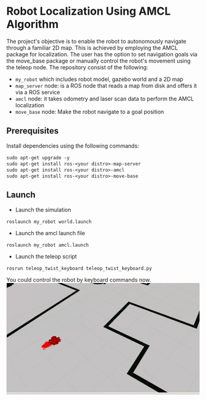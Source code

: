 # Robot Localization Using AMCL Algorithm

The project's objective is to enable the robot to autonomously navigate through a familiar 2D map. This is achieved by employing the AMCL package for localization. The user has the option to set navigation goals via the move_base package or manually control the robot's movement using the teleop node. The repository consist of the following:

* `my_robot` which includes robot model, gazebo world and a 2D map
* `map_server` node: is a ROS node that reads a map from disk and offers it via a ROS service
* `amcl` node: it takes odometry and laser scan data to perform the AMCL localization
* `move_base` node: Make the robot navigate to a goal position
## Prerequisites
Install dependencies using the following commands:
``` sudo apt-get update
sudo apt-get upgrade -y
sudo apt-get install ros-<your distro>-map-server
sudo apt-get install ros-<your distro>-amcl
sudo apt-get install ros-<your distro>-move-base
```
## Launch
* Launch the simulation 
```
roslaunch my_robot world.launch
```
* Launch the amcl launch file
```
roslaunch my_robot amcl.launch
```
* Launch the teleop script
```
rosrun teleop_twist_keyboard teleop_twist_keyboard.py
```
You could control the robot by keyboard commands now.
![Robot localizing itself](https://github.com/YouBani/robot-localization-using-AMCL/blob/main/my_robot/screenshots/Screenshot%20from%202023-07-29%2016-08-53.png)
